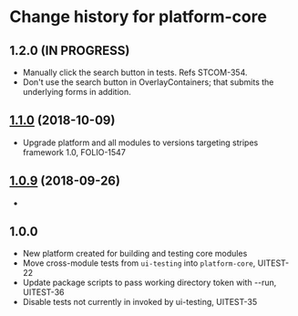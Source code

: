 # Change history for platform-core

## 1.2.0 (IN PROGRESS)

* Manually click the search button in tests. Refs STCOM-354.
* Don't use the search button in OverlayContainers; that submits the underlying forms in addition.


## [1.1.0](https://github.com/folio-org/platform-core/tree/v1.1.0) (2018-10-09)
* Upgrade platform and all modules to versions targeting stripes framework 1.0, FOLIO-1547


## [1.0.9](https://github.com/folio-org/platform-core/tree/v1.0.9) (2018-09-26)
* 


## 1.0.0
* New platform created for building and testing core modules
* Move cross-module tests from `ui-testing` into `platform-core`, UITEST-22
* Update package scripts to pass working directory token with --run, UITEST-36
* Disable tests not currently in invoked by ui-testing, UITEST-35
